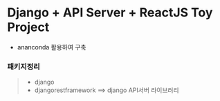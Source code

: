 # Django + API Server + ReactJS Toy Project

* ananconda 활용하여 구축 

### 패키지정리
> * django 
> * djangorestframework ==> django API서버 라이브러리
